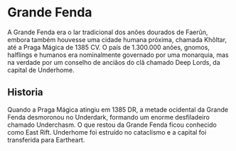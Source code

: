 # Grande Fenda
A Grande Fenda era o lar tradicional dos anões dourados de Faerûn, embora também houvesse uma cidade humana próxima, chamada Khôltar, até a Praga Mágica de 1385 CV. O país de 1.300.000 anões, gnomos, halflings e humanos era nominalmente governado por uma monarquia, mas na verdade por um conselho de anciãos do clã chamado Deep Lords, da capital de Underhome.

## Historia
Quando a Praga Mágica atingiu em 1385 DR, a metade ocidental da Grande Fenda desmoronou no Underdark, formando um enorme desfiladeiro chamado Underchasm. O que restou da Grande Fenda ficou conhecido como East Rift. Underhome foi estruído no cataclismo e a capital foi transferida para Eartheart.